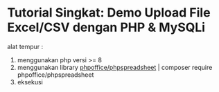 <h1>Tutorial Singkat: Demo Upload File Excel/CSV dengan PHP & MySQLi</h1>

alat tempur :
<ol>
  <li>menggunakan php versi >= 8 </li>
  <li>menggunakan library <a href="https://phpspreadsheet.readthedocs.io/en/latest/#installation">phpoffice/phpspreadsheet<a> | composer require phpoffice/phpspreadsheet</li>
  <li>eksekusi</li>
</ol>
